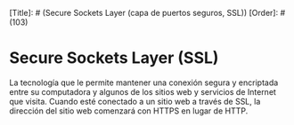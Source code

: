 [Title]: # (Secure Sockets Layer (capa de puertos seguros, SSL))
[Order]: # (103)

# Secure Sockets Layer (SSL) 

La tecnología que le permite mantener una conexión segura y encriptada entre su computadora y algunos de los sitios web y servicios de Internet que visita. Cuando esté conectado a un sitio web a través de SSL, la dirección del sitio web comenzará con HTTPS en lugar de HTTP.